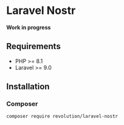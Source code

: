 Laravel Nostr
====

**Work in progress**

## Requirements
- PHP >= 8.1
- Laravel >= 9.0

## Installation

### Composer
```
composer require revolution/laravel-nostr
```
